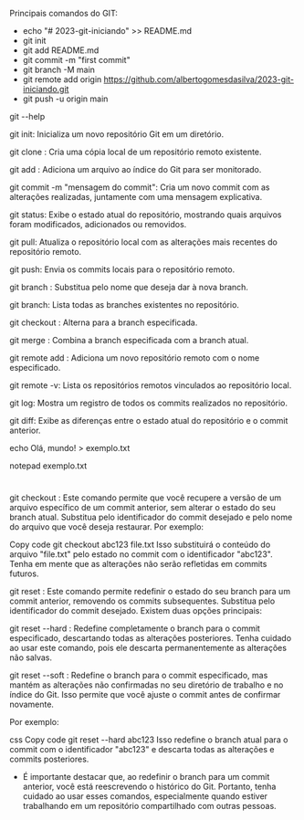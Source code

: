 Principais comandos do GIT:

* echo "# 2023-git-iniciando" >> README.md
* git init
* git add README.md
* git commit -m "first commit"
* git branch -M main
* git remote add origin https://github.com/albertogomesdasilva/2023-git-iniciando.git
* git push -u origin main

git --help

git init: Inicializa um novo repositório Git em um diretório.

git clone <URL>: Cria uma cópia local de um repositório remoto existente.

git add <arquivo>: Adiciona um arquivo ao índice do Git para ser monitorado.

git commit -m "mensagem do commit": Cria um novo commit com as alterações realizadas, juntamente com uma mensagem explicativa.

git status: Exibe o estado atual do repositório, mostrando quais arquivos foram modificados, adicionados ou removidos.

git pull: Atualiza o repositório local com as alterações mais recentes do repositório remoto.

git push: Envia os commits locais para o repositório remoto.

git branch <nome-da-nova-branch>: Substitua <nome-da-nova-branch> pelo nome que deseja dar à nova branch.

git branch: Lista todas as branches existentes no repositório.

git checkout <branch>: Alterna para a branch especificada.

git merge <branch>: Combina a branch especificada com a branch atual.

git remote add <nome> <URL>: Adiciona um novo repositório remoto com o nome especificado.

git remote -v: Lista os repositórios remotos vinculados ao repositório local.

git log: Mostra um registro de todos os commits realizados no repositório.

git diff: Exibe as diferenças entre o estado atual do repositório e o commit anterior.

echo Olá, mundo! > exemplo.txt

notepad exemplo.txt

# 
git checkout <commit> <arquivo>: Este comando permite que você recupere a versão de um arquivo específico de um commit anterior, sem alterar o estado do seu branch atual. Substitua <commit> pelo identificador do commit desejado e <arquivo> pelo nome do arquivo que você deseja restaurar. Por exemplo:

Copy code
git checkout abc123 file.txt
Isso substituirá o conteúdo do arquivo "file.txt" pelo estado no commit com o identificador "abc123". Tenha em mente que as alterações não serão refletidas em commits futuros.

git reset <commit>: Este comando permite redefinir o estado do seu branch para um commit anterior, removendo os commits subsequentes. Substitua <commit> pelo identificador do commit desejado. Existem duas opções principais:

git reset --hard <commit>: Redefine completamente o branch para o commit especificado, descartando todas as alterações posteriores. Tenha cuidado ao usar este comando, pois ele descarta permanentemente as alterações não salvas.

git reset --soft <commit>: Redefine o branch para o commit especificado, mas mantém as alterações não confirmadas no seu diretório de trabalho e no índice do Git. Isso permite que você ajuste o commit antes de confirmar novamente.

Por exemplo:

css
Copy code
git reset --hard abc123
Isso redefine o branch atual para o commit com o identificador "abc123" e descarta todas as alterações e commits posteriores.


* É importante destacar que, ao redefinir o branch para um commit anterior, você está reescrevendo o histórico do Git. Portanto, tenha cuidado ao usar esses comandos, especialmente quando estiver trabalhando em um repositório compartilhado com outras pessoas.
